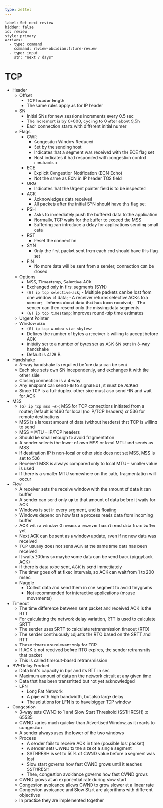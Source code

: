 ```yaml
---
type: zettel
---
```


```meta-bind-button
label: Set next review
hidden: false
id: review
style: primary
actions:
  - type: command
    command: review-obsidian:future-review
  - type: input
    str: "next 7 days"
```

# TCP

- Header
	- Offset
		- TCP header length
		- The same rules apply as for IP header
	- SN
		- Initial SNs for new sessions increments every 0.5 sec
		- The increment is by 64000, cycling to 0 after about 9,5h
		- Each connection starts with different initial numer
	- Flags
		- CWR
			- Congestion Window Reduced
			- Set by the sending host
			- Indicates that a segment was received with the ECE flag set
			- Host indicates it had responded with congestion control mechanism
		- ECE
			- Explicit Congestion Notification (ECN-Echo)
			- Not the same as ECN in IP header TOS field
		- URG
			- Indicates that the Urgent pointer field is to be inspected
		- ACK
			- Acknowledges data received
			- All packets after the initial SYN should have this flag set
		- PSH
			- Asks to immediately push the buffered data to the application
			- Normally, TCP waits for the buffer to exceed the MSS
			- Buffering can introduce a delay for applications sending small data
		- RST
			- Reset the connection
		- SYN
			- Only the first packet sent from each end should have this flag set
		- FIN
			- No more data will be sent from a sender, connection can be closed
	- Options
		- MSS, Timestamp, Selective ACK
		- Exchanged only in first segments (SYN)
		- `(G) ip tcp selective-ack`; - Multiple packets can be lost from one window of data; - A receiver returns selective ACKs to a sender; - Informs about data that has been received; - The sender can then resend only the missing data segments
		- `(G) ip tcp timestamp`; Improves round-trip time estimates
	- Urgent Pointer
	- Window size
		- `(G) ip tcp window-size <bytes>`
		- Defines the number of bytes a receiver is willing to accept before ACK
		- Initially set to a number of bytes set as ACK SN sent in 3-way handshake
		- Default is 4128 B
- Handshake
	- 3-way handshake is required before data can be sent
	- Each side sets own SN independently, and exchanges it with the other side
	- Closing connection is a 4-way
	- Any endpoint can send FIN to signal EoT, it must be ACKed
	- Since TCP is a full-duplex, other side must also send FIN and wait for ACK
- MSS
	- `(G) ip tcp mss <#>`; MSS for TCP connections initiated from a router; Default is 1460 for local (no IP/TCP headers) or 536 for remote destinations
	- MSS is a largest amount of data (without headers) that TCP is willing to send
	- MSS = MTU – IP/TCP headers
	- Should be small enough to avoid fragmentation
	- A sender selects the lower of own MSS or local MTU and sends as MSS
	- If destination IP is non-local or other side does not set MSS, MSS is set to 536
	- Received MSS is always compared only to local MTU – smaller value is used
	- If there is a smaller MTU somewhere on the path, fragmentation will occur
- Flow
	- A receiver sets the receive window with the amount of data it can buffer
	- A sender can send only up to that amount of data before it waits for ACK
	- Windows is set in every segment, and is floating
	- Windows depend on how fast a process reads data from incoming buffer
	- ACK with a window 0 means a receiver hasn’t read data from buffer yet
	- Next ACK can be sent as a window update, even if no new data was received
	- TCP usually does not send ACK at the same time data has been received
	- It waits 200ms so maybe some data can be send back (piggyback ACK)
	- If there is data to be sent, ACK is send immediately
	- The timer goes off at fixed intervals, so ACK can wait from 1 to 200 msec
	- Naggle
		- Collect data and send them in one segment to avoid tinygrams
		- Not recommended for interactive applications (mouse movements)
- Timeout
	- The time difference between sent packet and received ACK is the RTT
	- For calculating the network delay variation, RTT is used to calculate SRTT
	- The sender uses SRTT to calculate retransmission timeout (RTO)
	- The sender continuously adjusts the RTO based on the SRTT and RTT
	- These timers are relevant only for TCP
	- If ACK is not received before RTO expires, the sender retransmits that packet
	- This is called timeout-based retransmission
- BW-Delay Product
	- Data link's capacity in bps and its RTT in sec.
	- Maximum amount of data on the network circuit at any given time
	- Data that has been transmitted but not yet acknowledged
	- LFN
		- Long Fat Network
		- A pipe with high bandwidth, but also large delay
		- The solutions for LFN is to have bigger TCP window
- Congestion
	- 3-way sets CWND to 1 and Slow Start Threshold (SSTHRESH) to 65535
	- CWND varies much quicker than Advertised Window, as it reacts to congestion
	- A sender always uses the lower of the two windows
	- Process
		- A sender fails to receive ACK in time (possible lost packet)
		- A sender sets CWND to the size of a single segment
		- SSTHRESH is set to 50% of CWND value before a segment was lost
		- Slow start governs how fast CWND grows until it reaches SSTHRESH
		- Then, congestion avoidance governs how fast CWND grows
	- CWND grows at an exponential rate during slow start
	- Congestion avoidance allows CWND to grow slower at a linear rate
	- Congestion avoidance and Slow Start are algorithms with different objectives
	- In practice they are implemented together

